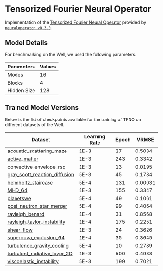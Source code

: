 # Tensorized Fourier Neural Operator

Implementation of the [Tensorized Fourier Neural Operator](https://arxiv.org/abs/2310.00120) provided by [`neuraloperator v0.3.0`](https://neuraloperator.github.io/dev/index.html).

## Model Details

For benchmarking on the Well, we used the following parameters.

| Parameters | Values |
|------------|--------|
| Modes      | 16     |
| Blocks     | 4      |
| Hidden Size| 128    |

## Trained Model Versions

Below is the list of checkpoints available for the training of TFNO on different datasets of the Well.

| Dataset | Learning Rate | Epoch | VRMSE |
|---------|----------------|-------|-------|
| [acoustic_scattering_maze](https://huggingface.co/polymathic-ai/TFNO-acoustic_scattering_maze) | 1E-3 | 27 | 0.5034 |
| [active_matter](https://huggingface.co/polymathic-ai/TFNO-active_matter) | 1E-3 | 243 | 0.3342 |
| [convective_envelope_rsg](https://huggingface.co/polymathic-ai/TFNO-convective_envelope_rsg) | 1E-3 | 13 | 0.0195 |
| [gray_scott_reaction_diffusion](https://huggingface.co/polymathic-ai/TFNO-gray_scott_reaction_diffusion) | 5E-3 | 45 | 0.1784 |
| [helmholtz_staircase](https://huggingface.co/polymathic-ai/TFNO-helmholtz_staircase) | 5E-4 | 131 | 0.00031 |
| [MHD_64](https://huggingface.co/polymathic-ai/TFNO-MHD_64) | 1E-3 | 155 | 0.3347 |
| [planetswe](https://huggingface.co/polymathic-ai/TFNO-planetswe) | 5E-4 | 49 | 0.1061 |
| [post_neutron_star_merger](https://huggingface.co/polymathic-ai/TFNO-post_neutron_star_merger) | 5E-4 | 99 | 0.4064 |
| [rayleigh_benard](https://huggingface.co/polymathic-ai/TFNO-rayleigh_benard) | 1E-4 | 31 | 0.8568 |
| [rayleigh_taylor_instability](https://huggingface.co/polymathic-ai/TFNO-rayleigh_taylor_instability) | 1E-4 | 175 | 0.2251 |
| [shear_flow](https://huggingface.co/polymathic-ai/TFNO-shear_flow) | 1E-3 | 24 | 0.3626 |
| [supernova_explosion_64](https://huggingface.co/polymathic-ai/TFNO-supernova_explosion_64) | 1E-4 | 35 | 0.3645 |
| [turbulence_gravity_cooling](https://huggingface.co/polymathic-ai/TFNO-turbulence_gravity_cooling) | 5E-4 | 10 | 0.2789 |
| [turbulent_radiative_layer_2D](https://huggingface.co/polymathic-ai/TFNO-turbulent_radiative_layer_2D) | 1E-3 | 500 | 0.4938 |
| [viscoelastic_instability](https://huggingface.co/polymathic-ai/TFNO-viscoelastic_instability) | 5E-3 | 199 | 0.7021 |

